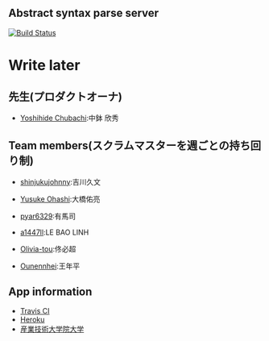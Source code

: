 Abstract syntax parse server
-------------------------------

[![Build Status](https://travis-ci.org/AIIT-2015PBL-TeamPractice/as_backend.svg?branch=master)](https://travis-ci.org/AIIT-2015PBL-TeamPractice/as_backend)

# Write later
先生(プロダクトオーナ)
---------------
- [Yoshihide Chubachi](https://github.com/ychubachi):中鉢 欣秀

Team members(スクラムマスターを週ごとの持ち回り制)
---------------
- [shinjukujohnny](https://github.com/shinjukujohnny):吉川久文

- [Yusuke Ohashi](https://github.com/yuchan):大橋佑亮

- [pyar6329](https://github.com/pyar6329):有馬司

- [a1447ll](https://github.com/a1447ll):LE BAO LINH

- [Olivia-tou](https://github.com/Olivia-tou):佟必超

- [Ounennhei](https://github.com/Ounennhei):王年平

App information
---------------
- [Travis CI](https://travis-ci.org/AIIT-2015PBL-TeamPractice/as_backend)
- [Heroku](http://floating-citadel-6093.herokuapp.com)
- [産業技術大学院大学](http://aiit.ac.jp/)